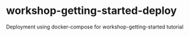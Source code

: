 # workshop-getting-started-deploy
Deployment using docker-compose for workshop-getting-started tutorial

